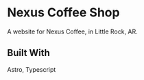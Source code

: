 # Nexus Coffee Shop

A website for Nexus Coffee, in Little Rock, AR.

## Built With

Astro, Typescript
